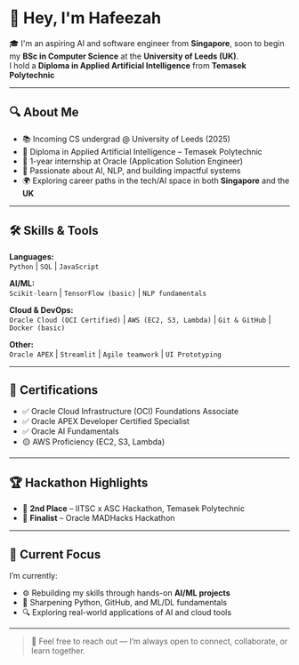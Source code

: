 
# 👋 Hey, I'm Hafeezah

🎓 I'm an aspiring AI and software engineer from **Singapore**, soon to begin my **BSc in Computer Science** at the **University of Leeds (UK)**.  
I hold a **Diploma in Applied Artificial Intelligence** from **Temasek Polytechnic**

---

## 🔍 About Me

- 📚 Incoming CS undergrad @ University of Leeds (2025)
- 🧠 Diploma in Applied Artificial Intelligence – Temasek Polytechnic
- 💼 1-year internship at Oracle (Application Solution Engineer)
- 🤖 Passionate about AI, NLP, and building impactful systems
- 🌍 Exploring career paths in the tech/AI space in both **Singapore** and the **UK**

---

## 🛠️ Skills & Tools

**Languages:**  
`Python` | `SQL` | `JavaScript`

**AI/ML:**  
`Scikit-learn` | `TensorFlow (basic)` | `NLP fundamentals`

**Cloud & DevOps:**  
`Oracle Cloud (OCI Certified)` | `AWS (EC2, S3, Lambda)` | `Git & GitHub` | `Docker (basic)`

**Other:**  
`Oracle APEX` | `Streamlit` | `Agile teamwork` | `UI Prototyping`

---

## 📜 Certifications

- ✅ Oracle Cloud Infrastructure (OCI) Foundations Associate  
- ✅ Oracle APEX Developer Certified Specialist  
- ✅ Oracle AI Fundamentals  
- 🟡 AWS Proficiency (EC2, S3, Lambda)

---

## 🏆 Hackathon Highlights

- 🥈 **2nd Place** – IITSC x ASC Hackathon, Temasek Polytechnic  
- 🏅 **Finalist** – Oracle MADHacks Hackathon

---

## 🔭 Current Focus

I’m currently:
- ⚙️ Rebuilding my skills through hands-on **AI/ML projects**
- 🧠 Sharpening Python, GitHub, and ML/DL fundamentals
- 🔍 Exploring real-world applications of AI and cloud tools

---

> 💬 Feel free to reach out — I’m always open to connect, collaborate, or learn together.

